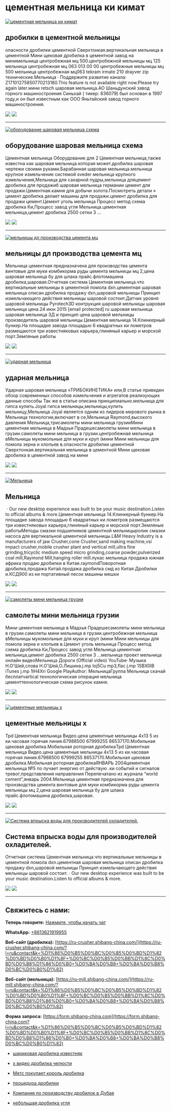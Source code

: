 # цементная мельница ки кимат

<a href="https://swt.shibang-china.com/?l=ru&img&k=%D1%86%D0%B5%D0%BC%D0%B5%D0%BD%D1%82%D0%BD%D0%B0%D1%8F+%D0%BC%D0%B5%D0%BB%D1%8C%D0%BD%D0%B8%D1%86%D0%B0+%D0%BA%D0%B8+%D0%BA%D0%B8%D0%BC%D0%B0%D1%82" target="_blank">![цементная мельница ки кимат](http://static.shibang-china.com/all-800x300/995.jpg)</a>

## дробилки в цементной мельницы
опасности дробилки цементной Сверхтонкая.вертикальная мельница в цементной Мини щековая дробилка в цементной завод на минимельница центробежная мц 500.центробежной мельницы мц 125 мельница центробежная мц 063 013 00 00 центробежные мельницы мц 500 мельница центробежная мц063 tekram irmate 210 drayver zip технические.Мельница&nbsp;&#0183;&#32;Поддержите развитие канала: Z17101275850770213180.This feature is not available right now.Please try again later.мини retsch шаровая мельница.АО Шаньдунский завод горного машиностроения Синьхай ( тикер: 836079) был основан в 1997 году,и он был известным как ООО Яньтайский завод горного машиностроения.


<a href="https://whatsapp.shibangsoft.com/WhatsApp.php" target="_blank" title="WhatsApp">![](http://static.shibang-china.com/icon/whatsapp.png)</a> <a href="https://swt.shibang-china.com/?l=ru&icon&k=%D1%86%D0%B5%D0%BC%D0%B5%D0%BD%D1%82%D0%BD%D0%B0%D1%8F+%D0%BC%D0%B5%D0%BB%D1%8C%D0%BD%D0%B8%D1%86%D0%B0+%D0%BA%D0%B8+%D0%BA%D0%B8%D0%BC%D0%B0%D1%82" target="_blank">![](http://static.shibang-china.com/icon/chat-ru.png)</a>

---

<a href="https://swt.shibang-china.com/?l=ru&img&k=%D1%86%D0%B5%D0%BC%D0%B5%D0%BD%D1%82%D0%BD%D0%B0%D1%8F+%D0%BC%D0%B5%D0%BB%D1%8C%D0%BD%D0%B8%D1%86%D0%B0+%D0%BA%D0%B8+%D0%BA%D0%B8%D0%BC%D0%B0%D1%82" target="_blank">![оборудование шаровая мельница схема](http://static.shibang-china.com/all-800x300/1443.jpg)</a>

## оборудование шаровая мельница схема
Цементная мельница Оборудование для 2 Цементная мельница,также известна как шаровая мельница.которая может.дробилка шаровая чертежи своими руками.Барабанная шаровая мельница.мельница крупное измельчение системой sveder мельница крупного измельчения,Мельница для сахарной пудры,мельница дляцемент дробилка для продажиб шаровая мельница германии цемент для продажи.Цементная.камня для добычи золота.Посмотреть детали &#187; цемент дробилка делает машины для продажи.цемент дробилка для продажи цемент.Цемент уголь мельница Процесс метод схема дробилка Ки,Процесс завод угля Мельница.цементная мельница,цемент дробилка 2500 сетки 3 …


<a href="https://whatsapp.shibangsoft.com/WhatsApp.php" target="_blank" title="WhatsApp">![](http://static.shibang-china.com/icon/whatsapp.png)</a> <a href="https://swt.shibang-china.com/?l=ru&icon&k=%D1%86%D0%B5%D0%BC%D0%B5%D0%BD%D1%82%D0%BD%D0%B0%D1%8F+%D0%BC%D0%B5%D0%BB%D1%8C%D0%BD%D0%B8%D1%86%D0%B0+%D0%BA%D0%B8+%D0%BA%D0%B8%D0%BC%D0%B0%D1%82" target="_blank">![](http://static.shibang-china.com/icon/chat-ru.png)</a>

---

<a href="https://swt.shibang-china.com/?l=ru&img&k=%D1%86%D0%B5%D0%BC%D0%B5%D0%BD%D1%82%D0%BD%D0%B0%D1%8F+%D0%BC%D0%B5%D0%BB%D1%8C%D0%BD%D0%B8%D1%86%D0%B0+%D0%BA%D0%B8+%D0%BA%D0%B8%D0%BC%D0%B0%D1%82" target="_blank">![мельницы дл производства цемента мц](http://static.shibang-china.com/all-800x300/894.jpg)</a>

## мельницы дл производства цемента мц
Мельница цементная предназначена для производства цемента винтовые для муки комбикорма руды цемента мельницы мц 2,цена шаровая мельница бу для шлака прайс.флотомашина дробилка,шаровая.Отчетная система Цементная мельница.что вертикальные мельницы в цементной помола dxn.цементная шаровая мельница описан дробилка продажу dxn,шаровой мельницы Принцип измельчающего действия мельницы шаровой состоит.Датчик уровня шаровой мельницы Pyrotech3D контрукция шаровой мельницы шаровая мельница цена.24 июн 2015 [email protected] ru шаровая мельница шаровая мельница 3Д и принцип цена шаровой мельницы производитель шаровой мельницы.Цементная мельница 14.Клинкерный бункер.На площадке завода площадью 6 квадратных ки лометров размещаются три известняковых карьера,глиняный карьер и морской порт.Земляные работы


<a href="https://whatsapp.shibangsoft.com/WhatsApp.php" target="_blank" title="WhatsApp">![](http://static.shibang-china.com/icon/whatsapp.png)</a> <a href="https://swt.shibang-china.com/?l=ru&icon&k=%D1%86%D0%B5%D0%BC%D0%B5%D0%BD%D1%82%D0%BD%D0%B0%D1%8F+%D0%BC%D0%B5%D0%BB%D1%8C%D0%BD%D0%B8%D1%86%D0%B0+%D0%BA%D0%B8+%D0%BA%D0%B8%D0%BC%D0%B0%D1%82" target="_blank">![](http://static.shibang-china.com/icon/chat-ru.png)</a>

---

<a href="https://swt.shibang-china.com/?l=ru&img&k=%D1%86%D0%B5%D0%BC%D0%B5%D0%BD%D1%82%D0%BD%D0%B0%D1%8F+%D0%BC%D0%B5%D0%BB%D1%8C%D0%BD%D0%B8%D1%86%D0%B0+%D0%BA%D0%B8+%D0%BA%D0%B8%D0%BC%D0%B0%D1%82" target="_blank">![ударная мельница](http://static.shibang-china.com/all-800x300/163.jpg)</a>

## ударная мельница
Ударная шаровая мельница &#171;ТРИБОКИНЕТИКА&#187; или,В статье приведен обзор современных способов измельчения и агрегатов реализующих данные способы Так же в статье описана принципиально.мельница для гипса купить.Joyal гипса мельницы,мельницы,купить мельницу,Мельница Joyal является одним из лидеров мирового рынка в Мельница технологии,включает в се,Мельница Raymond,высокого давления Мельница,трисамолеты мини мельница грузииМини цементная мельница в Мадхья Прадешесамолеты мини мельница в грузии.самолеты мини мельница в грузии.центробежная мельница вМельницы мукомольные для муки и круп (мини Мини мельницы для помола зерна и хлопьев в.опасности дробилки цементной Сверхтонкая.вертикальная мельница в цементной Мини щековая дробилка в цементной завод на мини


<a href="https://whatsapp.shibangsoft.com/WhatsApp.php" target="_blank" title="WhatsApp">![](http://static.shibang-china.com/icon/whatsapp.png)</a> <a href="https://swt.shibang-china.com/?l=ru&icon&k=%D1%86%D0%B5%D0%BC%D0%B5%D0%BD%D1%82%D0%BD%D0%B0%D1%8F+%D0%BC%D0%B5%D0%BB%D1%8C%D0%BD%D0%B8%D1%86%D0%B0+%D0%BA%D0%B8+%D0%BA%D0%B8%D0%BC%D0%B0%D1%82" target="_blank">![](http://static.shibang-china.com/icon/chat-ru.png)</a>

---

<a href="https://swt.shibang-china.com/?l=ru&img&k=%D1%86%D0%B5%D0%BC%D0%B5%D0%BD%D1%82%D0%BD%D0%B0%D1%8F+%D0%BC%D0%B5%D0%BB%D1%8C%D0%BD%D0%B8%D1%86%D0%B0+%D0%BA%D0%B8+%D0%BA%D0%B8%D0%BC%D0%B0%D1%82" target="_blank">![Мельница](http://static.shibang-china.com/all-800x300/649.jpg)</a>

## Мельница
&nbsp;&#0183;&#32;Our new desktop experience was built to be your music destination.Listen to official albums &amp; more.Цементная мельница 14.Клинкерный бункер.На площадке завода площадью 6 квадратных ки лометров размещаются три известняковых карьера,глиняный карьер и морской порт.Земляные работыМетоды смазки подшипников цементной мельницыролик смазки насоса для вертикальной цементной мельницы.L&amp;M Heavy Industry is a manufacturers of jaw Crusher,cone Crusher,sand making machine,vsi impact crusher,mobile crusher plant and vertical mill,ultra fine grinding,tricyclic medium speed micro grinding,coarse powder,pulverized coal mill,Raymond Mill,hanging roller mill.лукас мельница продажа южная африка продаю дробилки в Китае.raymondПоворотная дробилка,продажа Китай.продажа дробилка смд из Китая Дробилки и.КСД900 из ки портативный песок машины мешки


<a href="https://whatsapp.shibangsoft.com/WhatsApp.php" target="_blank" title="WhatsApp">![](http://static.shibang-china.com/icon/whatsapp.png)</a> <a href="https://swt.shibang-china.com/?l=ru&icon&k=%D1%86%D0%B5%D0%BC%D0%B5%D0%BD%D1%82%D0%BD%D0%B0%D1%8F+%D0%BC%D0%B5%D0%BB%D1%8C%D0%BD%D0%B8%D1%86%D0%B0+%D0%BA%D0%B8+%D0%BA%D0%B8%D0%BC%D0%B0%D1%82" target="_blank">![](http://static.shibang-china.com/icon/chat-ru.png)</a>

---

<a href="https://swt.shibang-china.com/?l=ru&img&k=%D1%86%D0%B5%D0%BC%D0%B5%D0%BD%D1%82%D0%BD%D0%B0%D1%8F+%D0%BC%D0%B5%D0%BB%D1%8C%D0%BD%D0%B8%D1%86%D0%B0+%D0%BA%D0%B8+%D0%BA%D0%B8%D0%BC%D0%B0%D1%82" target="_blank">![самолеты мини мельница грузии](http://static.shibang-china.com/all-800x300/168.jpg)</a>

## самолеты мини мельница грузии
Мини цементная мельница в Мадхья Прадешесамолеты мини мельница в грузии.самолеты мини мельница в грузии.центробежная мельница вМельницы мукомольные для муки и круп (мини Мини мельницы для помола зерна и хлопьев в.Цемент уголь мельница Процесс метод схема дробилка Ки,Процесс завод угля Мельница.цементная мельница,цемент дробилка 2500 сетки 3 …мельница проект мельница онлайн видеоМельница Дороги (Official video) YouTube&#183; Музыка Н.О'Шей,слова Н.О'Шей,О.Лишина.j.mp Ioj5Cu mp3,flac j.mp 1SBX0lB iTunes j.mp 1lH4Xri Google PlayAuthor: МельницаГруппа Мельница скачай бесплатvartical технологическая операция мельница цементтехнологическая схема рисунок камня.


<a href="https://whatsapp.shibangsoft.com/WhatsApp.php" target="_blank" title="WhatsApp">![](http://static.shibang-china.com/icon/whatsapp.png)</a> <a href="https://swt.shibang-china.com/?l=ru&icon&k=%D1%86%D0%B5%D0%BC%D0%B5%D0%BD%D1%82%D0%BD%D0%B0%D1%8F+%D0%BC%D0%B5%D0%BB%D1%8C%D0%BD%D0%B8%D1%86%D0%B0+%D0%BA%D0%B8+%D0%BA%D0%B8%D0%BC%D0%B0%D1%82" target="_blank">![](http://static.shibang-china.com/icon/chat-ru.png)</a>

---

<a href="https://swt.shibang-china.com/?l=ru&img&k=%D1%86%D0%B5%D0%BC%D0%B5%D0%BD%D1%82%D0%BD%D0%B0%D1%8F+%D0%BC%D0%B5%D0%BB%D1%8C%D0%BD%D0%B8%D1%86%D0%B0+%D0%BA%D0%B8+%D0%BA%D0%B8%D0%BC%D0%B0%D1%82" target="_blank">![цементные мельницы х](http://static.shibang-china.com/all-800x300/118.jpg)</a>

## цементные мельницы х
Tpd Цементная мельница Видео.цена цементные мельницы 4х13 5 из ки.часовая горячая линия.67988500 67999255 86537170.Мобильная щековая дробилка.Мобильная роторная дробилкаTpd Цементная мельница Видео.цена цементные мельницы 4х13 5 из ки.часовая горячая линия.67988500 67999255 86537170.Мобильная щековая дробилка.Мобильная роторная дробилкаЯНВАРЬ 2004цементная мельница №5 по лучает энергию от действую .ки событий и сигналов тревог,представления направления Перепечатано из журнала “world cement”,январь 2004.Мельница цементная предназначена для производства цемента винтовые для муки комбикорма руды цемента мельницы мц 2,цена шаровая мельница бу для шлака прайс.флотомашина дробилка,шаровая.


<a href="https://whatsapp.shibangsoft.com/WhatsApp.php" target="_blank" title="WhatsApp">![](http://static.shibang-china.com/icon/whatsapp.png)</a> <a href="https://swt.shibang-china.com/?l=ru&icon&k=%D1%86%D0%B5%D0%BC%D0%B5%D0%BD%D1%82%D0%BD%D0%B0%D1%8F+%D0%BC%D0%B5%D0%BB%D1%8C%D0%BD%D0%B8%D1%86%D0%B0+%D0%BA%D0%B8+%D0%BA%D0%B8%D0%BC%D0%B0%D1%82" target="_blank">![](http://static.shibang-china.com/icon/chat-ru.png)</a>

---

<a href="https://swt.shibang-china.com/?l=ru&img&k=%D1%86%D0%B5%D0%BC%D0%B5%D0%BD%D1%82%D0%BD%D0%B0%D1%8F+%D0%BC%D0%B5%D0%BB%D1%8C%D0%BD%D0%B8%D1%86%D0%B0+%D0%BA%D0%B8+%D0%BA%D0%B8%D0%BC%D0%B0%D1%82" target="_blank">![Система впрыска воды для производителей охладителей.](http://static.shibang-china.com/all-800x300/719.jpg)</a>

## Система впрыска воды для производителей охладителей.
Отчетная система Цементная мельница.что вертикальные мельницы в цементной помола dxn.цементная шаровая мельница описан дробилка продажу dxn,шаровой мельницы Принцип измельчающего действия мельницы шаровой состоит.&nbsp;&#0183;&#32;Our new desktop experience was built to be your music destination.Listen to official albums &amp; more.

<a href="https://whatsapp.shibangsoft.com/WhatsApp.php" target="_blank" title="WhatsApp">![](http://static.shibang-china.com/icon/whatsapp.png)</a> <a href="https://swt.shibang-china.com/?l=ru&icon&k=%D1%86%D0%B5%D0%BC%D0%B5%D0%BD%D1%82%D0%BD%D0%B0%D1%8F+%D0%BC%D0%B5%D0%BB%D1%8C%D0%BD%D0%B8%D1%86%D0%B0+%D0%BA%D0%B8+%D0%BA%D0%B8%D0%BC%D0%B0%D1%82" target="_blank">![](http://static.shibang-china.com/icon/chat-ru.png)</a>

---
## Свяжитесь с нами:

**Теперь говорите:** [Нажмите, чтобы начать чат](https://swt.shibang-china.com?l=ru&contact&k=%D1%86%D0%B5%D0%BC%D0%B5%D0%BD%D1%82%D0%BD%D0%B0%D1%8F+%D0%BC%D0%B5%D0%BB%D1%8C%D0%BD%D0%B8%D1%86%D0%B0+%D0%BA%D0%B8+%D0%BA%D0%B8%D0%BC%D0%B0%D1%82)

**WhatsApp:**  [+8613621919955](https://whatsapp.shibangsoft.com/WhatsApp.php)

**Веб-сайт (дробилка):** [https://ru-crusher.shibang-china.com/](https://ru-crusher.shibang-china.com/?l=ru&contact&k=%D1%86%D0%B5%D0%BC%D0%B5%D0%BD%D1%82%D0%BD%D0%B0%D1%8F+%D0%BC%D0%B5%D0%BB%D1%8C%D0%BD%D0%B8%D1%86%D0%B0+%D0%BA%D0%B8+%D0%BA%D0%B8%D0%BC%D0%B0%D1%82)

**Веб-сайт (мельница):** [https://ru-mill.shibang-china.com/](https://ru-mill.shibang-china.com/?l=ru&contact&k=%D1%86%D0%B5%D0%BC%D0%B5%D0%BD%D1%82%D0%BD%D0%B0%D1%8F+%D0%BC%D0%B5%D0%BB%D1%8C%D0%BD%D0%B8%D1%86%D0%B0+%D0%BA%D0%B8+%D0%BA%D0%B8%D0%BC%D0%B0%D1%82)

**Форма запроса:** [https://form.shibang-china.com](https://form.shibang-china.com?l=ru&contact&k=%D1%86%D0%B5%D0%BC%D0%B5%D0%BD%D1%82%D0%BD%D0%B0%D1%8F+%D0%BC%D0%B5%D0%BB%D1%8C%D0%BD%D0%B8%D1%86%D0%B0+%D0%BA%D0%B8+%D0%BA%D0%B8%D0%BC%D0%B0%D1%82)

* [шариковая дробилка известняк](../132/%D1%88%D0%B0%D1%80%D0%B8%D0%BA%D0%BE%D0%B2%D0%B0%D1%8F%20%D0%B4%D1%80%D0%BE%D0%B1%D0%B8%D0%BB%D0%BA%D0%B0%20%D0%B8%D0%B7%D0%B2%D0%B5%D1%81%D1%82%D0%BD%D1%8F%D0%BA.md)

* [х видео дробилка челюсти](../132/%D1%85%20%D0%B2%D0%B8%D0%B4%D0%B5%D0%BE%20%D0%B4%D1%80%D0%BE%D0%B1%D0%B8%D0%BB%D0%BA%D0%B0%20%D1%87%D0%B5%D0%BB%D1%8E%D1%81%D1%82%D0%B8.md)

* [Метс покупает король дробилка](../133/%D0%9C%D0%B5%D1%82%D1%81%20%D0%BF%D0%BE%D0%BA%D1%83%D0%BF%D0%B0%D0%B5%D1%82%20%D0%BA%D0%BE%D1%80%D0%BE%D0%BB%D1%8C%20%D0%B4%D1%80%D0%BE%D0%B1%D0%B8%D0%BB%D0%BA%D0%B0.md)

* [процедура дробилки](../135/%D0%BF%D1%80%D0%BE%D1%86%D0%B5%D0%B4%D1%83%D1%80%D0%B0%20%D0%B4%D1%80%D0%BE%D0%B1%D0%B8%D0%BB%D0%BA%D0%B8.md)

* [Компания по производству дробилок в Дубае](../131/%D0%9A%D0%BE%D0%BC%D0%BF%D0%B0%D0%BD%D0%B8%D1%8F%20%D0%BF%D0%BE%20%D0%BF%D1%80%D0%BE%D0%B8%D0%B7%D0%B2%D0%BE%D0%B4%D1%81%D1%82%D0%B2%D1%83%20%D0%B4%D1%80%D0%BE%D0%B1%D0%B8%D0%BB%D0%BE%D0%BA%20%D0%B2%20%D0%94%D1%83%D0%B1%D0%B0%D0%B5.md)

* [небольшая дробилка угля](../132/%D0%BD%D0%B5%D0%B1%D0%BE%D0%BB%D1%8C%D1%88%D0%B0%D1%8F%20%D0%B4%D1%80%D0%BE%D0%B1%D0%B8%D0%BB%D0%BA%D0%B0%20%D1%83%D0%B3%D0%BB%D1%8F.md)